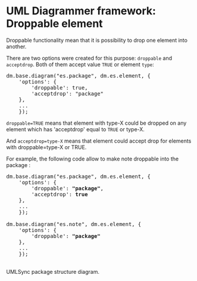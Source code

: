 UML Diagrammer framework: Droppable element
===========================================================

Droppable functionality mean that it is possibility to drop one element into another.

There are two options were created for this purpose: `droppable` and `acceptdrop`. Both of them accept value `TRUE` or element `type`:        

<pre>
dm.base.diagram("es.package", dm.es.element, {
    'options': {
        'droppable': true,  
        'acceptdrop': "package"
    },
    ...
    });
</pre>

`droppable=TRUE` means that element with type-X could be dropped on any element which has 'acceptdrop' equal to `TRUE` or type-X.

And `acceptdrop=type-X`  means that element could accept drop for elements with droppable=type-X or TRUE.



For example, the following code allow to make note droppable into the package :  

<pre>
dm.base.diagram("es.package", dm.es.element, {
    'options': {
        'droppable': <b>"package"</b>,  
        'acceptdrop': <b>true</b>
    },
    ...
    });

dm.base.diagram("es.note", dm.es.element, {
    'options': {
        'droppable': <b>"package"</b>
    },
    ...
    });
</pre>


<br>
<div id="ClassInheritanceExample" class="pack-diagram" repo="umlsynco/umlsync" path="diagrammer/docs/dm-diagrams/ClassInheritanceExample.umlsync">
UMLSync package structure diagram. 
</div>
<br>
